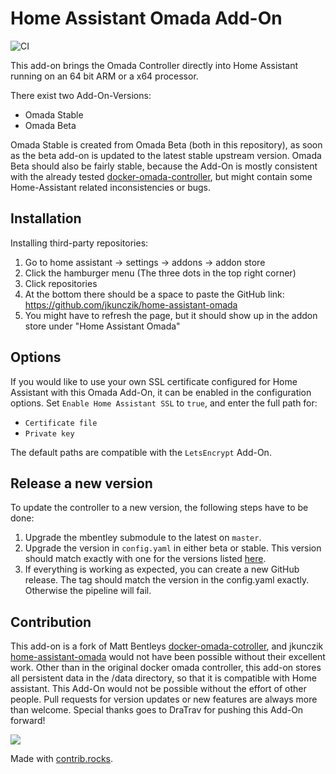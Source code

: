 # Home Assistant Omada Add-On

![CI](https://github.com/jkunczik/home-assistant-omada/workflows/Build%20and%20Push%20Multi-Platform%20Docker%20Image/badge.svg)

This add-on brings the Omada Controller directly into Home Assistant running on an 64 bit ARM or a x64 processor.

There exist two Add-On-Versions:

- Omada Stable
- Omada Beta

Omada Stable is created from Omada Beta (both in this repository), as soon as the beta add-on is updated to the latest
stable upstream version. Omada Beta should also be fairly stable, because the Add-On is mostly consistent with the already tested [docker-omada-controller](https://github.com/mbentley/docker-omada-controller), but might contain some Home-Assistant related inconsistencies or bugs.

## Installation

Installing third-party repositories:

1. Go to home assistant -> settings -> addons -> addon store
2. Click the hamburger menu (The three dots in the top right corner)
3. Click repositories
4. At the bottom there should be a space to paste the GitHub link: https://github.com/jkunczik/home-assistant-omada
5. You might have to refresh the page, but it should show up in the addon store under "Home Assistant Omada"

## Options

If you would like to use your own SSL certificate configured for Home Assistant with this Omada Add-On,
it can be enabled in the configuration options.
Set `Enable Home Assistant SSL` to `true`, and enter the full path for:

- `Certificate file`
- `Private key`

The default paths are compatible with the `LetsEncrypt` Add-On.

## Release a new version

To update the controller to a new version, the following steps have to be done:

1. Upgrade the mbentley submodule to the latest on `master`.
2. Upgrade the version in `config.yaml` in either beta or stable.
This version should match exactly with one for the versions listed [here](https://github.com/mbentley/docker-omada-controller-url/blob/master/omada_ver_to_url.sh).
3. If everything is working as expected, you can create a new GitHub release.
The tag should match the version in the config.yaml exactly.
Otherwise the pipeline will fail.

## Contribution

This add-on is a fork of Matt Bentleys
[docker-omada-cotroller](https://github.com/mbentley/docker-omada-controller),
and jkunczik [home-assistant-omada](https://github.com/jkunczik/home-assistant-omada)
would not have been possible without their excellent work.
Other than in the original docker omada controller,
this add-on stores all persistent data in the /data directory,
so that it is compatible with Home assistant.
This Add-On would not be possible without the effort of other people.
Pull requests for version updates or new features are always more than welcome.
Special thanks goes to DraTrav for pushing this Add-On forward!

<a href="https://github.com/jkunczik/home-assistant-omada/graphs/contributors">
  <img src="https://contrib.rocks/image?repo=jkunczik/home-assistant-omada" />
</a>

Made with [contrib.rocks](https://contrib.rocks).
